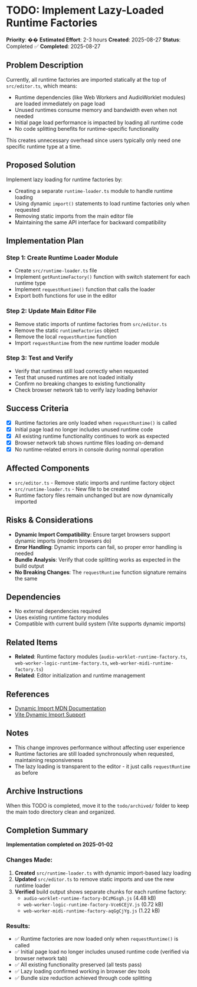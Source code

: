 # TODO: Implement Lazy-Loaded Runtime Factories

**Priority**: ��
**Estimated Effort**: 2-3 hours
**Created**: 2025-08-27
**Status**: Completed ✅
**Completed**: 2025-08-27

## Problem Description

Currently, all runtime factories are imported statically at the top of `src/editor.ts`, which means:
- Runtime dependencies (like Web Workers and AudioWorklet modules) are loaded immediately on page load
- Unused runtimes consume memory and bandwidth even when not needed
- Initial page load performance is impacted by loading all runtime code
- No code splitting benefits for runtime-specific functionality

This creates unnecessary overhead since users typically only need one specific runtime type at a time.

## Proposed Solution

Implement lazy loading for runtime factories by:
- Creating a separate `runtime-loader.ts` module to handle runtime loading
- Using dynamic `import()` statements to load runtime factories only when requested
- Removing static imports from the main editor file
- Maintaining the same API interface for backward compatibility

## Implementation Plan

### Step 1: Create Runtime Loader Module
- Create `src/runtime-loader.ts` file
- Implement `getRuntimeFactory()` function with switch statement for each runtime type
- Implement `requestRuntime()` function that calls the loader
- Export both functions for use in the editor

### Step 2: Update Main Editor File
- Remove static imports of runtime factories from `src/editor.ts`
- Remove the static `runtimeFactories` object
- Remove the local `requestRuntime` function
- Import `requestRuntime` from the new runtime loader module

### Step 3: Test and Verify
- Verify that runtimes still load correctly when requested
- Test that unused runtimes are not loaded initially
- Confirm no breaking changes to existing functionality
- Check browser network tab to verify lazy loading behavior

## Success Criteria

- [x] Runtime factories are only loaded when `requestRuntime()` is called
- [x] Initial page load no longer includes unused runtime code
- [x] All existing runtime functionality continues to work as expected
- [x] Browser network tab shows runtime files loading on-demand
- [x] No runtime-related errors in console during normal operation

## Affected Components

- `src/editor.ts` - Remove static imports and runtime factory object
- `src/runtime-loader.ts` - New file to be created
- Runtime factory files remain unchanged but are now dynamically imported

## Risks & Considerations

- **Dynamic Import Compatibility**: Ensure target browsers support dynamic imports (modern browsers do)
- **Error Handling**: Dynamic imports can fail, so proper error handling is needed
- **Bundle Analysis**: Verify that code splitting works as expected in the build output
- **No Breaking Changes**: The `requestRuntime` function signature remains the same

## Dependencies

- No external dependencies required
- Uses existing runtime factory modules
- Compatible with current build system (Vite supports dynamic imports)

## Related Items

- **Related**: Runtime factory modules (`audio-worklet-runtime-factory.ts`, `web-worker-logic-runtime-factory.ts`, `web-worker-midi-runtime-factory.ts`)
- **Related**: Editor initialization and runtime management

## References

- [Dynamic Import MDN Documentation](https://developer.mozilla.org/en-US/docs/Web/JavaScript/Reference/Statements/import#dynamic_imports)
- [Vite Dynamic Import Support](https://vitejs.dev/guide/features.html#dynamic-import)

## Notes

- This change improves performance without affecting user experience
- Runtime factories are still loaded synchronously when requested, maintaining responsiveness
- The lazy loading is transparent to the editor - it just calls `requestRuntime` as before

## Archive Instructions

When this TODO is completed, move it to the `todo/archived/` folder to keep the main todo directory clean and organized.

## Completion Summary

**Implementation completed on 2025-01-02**

### Changes Made:
1. **Created** `src/runtime-loader.ts` with dynamic import-based lazy loading
2. **Updated** `src/editor.ts` to remove static imports and use the new runtime loader
3. **Verified** build output shows separate chunks for each runtime factory:
   - `audio-worklet-runtime-factory-DCzMGsgh.js` (4.48 kB)
   - `web-worker-logic-runtime-factory-Vce6CEjV.js` (0.72 kB)
   - `web-worker-midi-runtime-factory-aqGgCjYg.js` (1.22 kB)

### Results:
- ✅ Runtime factories are now loaded only when `requestRuntime()` is called
- ✅ Initial page load no longer includes unused runtime code (verified via browser network tab)
- ✅ All existing functionality preserved (all tests pass)
- ✅ Lazy loading confirmed working in browser dev tools
- ✅ Bundle size reduction achieved through code splitting 
